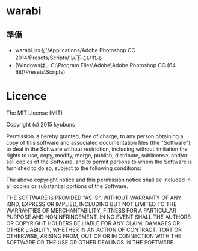 # warabi

## 準備

* warabi.jsxを'/Applications/Adobe Photoshop CC 2014/Presets/Scripts/'以下にいれる
 * (Windowsは、C:\Program Files\Adobe\Adobe Photoshop CC (64 Bit)\Presets\Scripts\)

# Licence

The MIT License (MIT)

Copyright (c) 2015 kyubuns

Permission is hereby granted, free of charge, to any person obtaining a copy of
this software and associated documentation files (the "Software"), to deal in
the Software without restriction, including without limitation the rights to
use, copy, modify, merge, publish, distribute, sublicense, and/or sell copies of
the Software, and to permit persons to whom the Software is furnished to do so,
subject to the following conditions:

The above copyright notice and this permission notice shall be included in all
copies or substantial portions of the Software.

THE SOFTWARE IS PROVIDED "AS IS", WITHOUT WARRANTY OF ANY KIND, EXPRESS OR
IMPLIED, INCLUDING BUT NOT LIMITED TO THE WARRANTIES OF MERCHANTABILITY, FITNESS
FOR A PARTICULAR PURPOSE AND NONINFRINGEMENT. IN NO EVENT SHALL THE AUTHORS OR
COPYRIGHT HOLDERS BE LIABLE FOR ANY CLAIM, DAMAGES OR OTHER LIABILITY, WHETHER
IN AN ACTION OF CONTRACT, TORT OR OTHERWISE, ARISING FROM, OUT OF OR IN
CONNECTION WITH THE SOFTWARE OR THE USE OR OTHER DEALINGS IN THE SOFTWARE.
